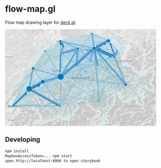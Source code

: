 # flow-map.gl

Flow map drawing layer for [deck.gl](http://uber.github.io/deck.gl).

<img src="./doc/ch.png" width="500" />

## Developing

    npm install
    MapboxAccessToken=... npm start
    open http://localhost:6006 to open storybook


